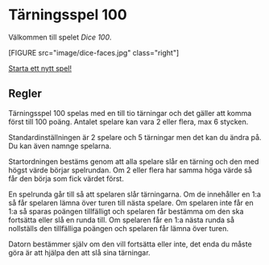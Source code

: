 Tärningsspel 100
===========================

Välkommen till spelet *Dice 100*.

[FIGURE src="image/dice-faces.jpg" class="right"]

[Starta ett nytt spel!](dice100/start)

Regler
---------------------------

Tärningsspel 100 spelas med en till tio tärningar och det gäller att komma först till 100 poäng. Antalet spelare kan vara 2 eller flera, max 6 stycken.

Standardinställningen är 2 spelare och 5 tärningar men det kan du
ändra på. Du kan även namnge spelarna.

Startordningen bestäms genom att alla spelare slår en tärning och
den med högst värde börjar spelrundan. Om 2 eller flera har samma höga värde så får den börja som fick värdet först.

En spelrunda går till så att spelaren slår tärningarna. Om de innehåller en 1:a så får spelaren lämna över turen till nästa spelare. Om spelaren inte får en 1:a så sparas poängen tillfälligt och spelaren får bestämma om den ska fortsätta eller slå en runda till. Om spelaren får en 1:a nästa runda så nollställs den tillfälliga poängen och spelaren får lämna över turen.

Datorn bestämmer själv om den vill fortsätta eller inte, det enda du måste göra är att hjälpa den att slå sina tärningar.
